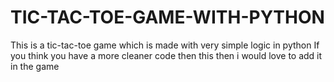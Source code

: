 # TIC-TAC-TOE-GAME-WITH-PYTHON
This is a tic-tac-toe game which is made with very simple logic in python 
If you think you have a more cleaner code then this then i would love to add it in the game 
